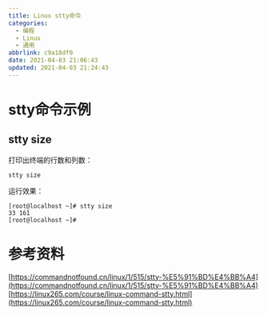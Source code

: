 ```yaml
---
title: Linux stty命令
categories:
  - 编程
  - Linux
  - 通用
abbrlink: c9a18df0
date: 2021-04-03 21:06:43
updated: 2021-04-03 21:24:43
---
```

# stty命令示例
## stty size
打印出终端的行数和列数：
```shell
stty size 
```
运行效果：
```
[root@localhost ~]# stty size 
33 161
[root@localhost ~]# 
```
# 参考资料
[https://commandnotfound.cn/linux/1/515/stty-%E5%91%BD%E4%BB%A4](https://commandnotfound.cn/linux/1/515/stty-%E5%91%BD%E4%BB%A4)
[https://linux265.com/course/linux-command-stty.html](https://linux265.com/course/linux-command-stty.html)
